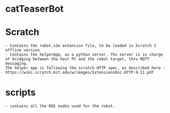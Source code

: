 # catTeaserBot

# Scratch 
    - Contains the robot.s2e extension file, to be loaded in Scratch 2 offline version
    - Contains the helperApp, as a python server. Ths server is in charge of bridging between the host PC and the robot target, thru MQTT messaging.
    The helper app is following the scratch HTTP spec, as described here : https://wiki.scratch.mit.edu/w/images/ExtensionsDoc.HTTP-9-11.pdf
    
# scripts
    - contains all the ROS nodes used for the robot.
    